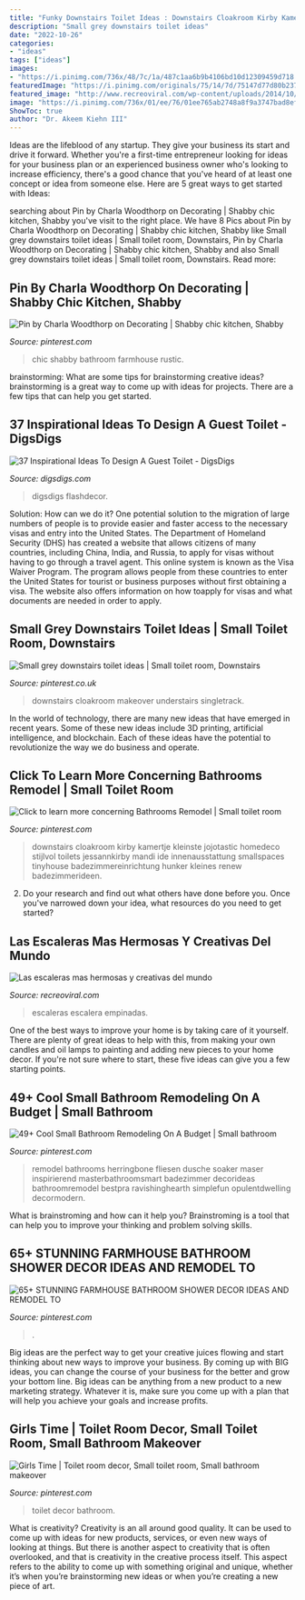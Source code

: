 ```yaml
---
title: "Funky Downstairs Toilet Ideas : Downstairs Cloakroom Kirby Kamertje Kleinste Jojotastic Homedeco Stijlvol Toilets Jessannkirby Mandi Ide Innenausstattung Smallspaces Tinyhouse Badezimmereinrichtung Hunker Kleines Renew Badezimmerideen"
description: "Small grey downstairs toilet ideas"
date: "2022-10-26"
categories:
- "ideas"
tags: ["ideas"]
images:
- "https://i.pinimg.com/736x/48/7c/1a/487c1aa6b9b4106bd10d12309459d718.jpg"
featuredImage: "https://i.pinimg.com/originals/75/14/7d/75147d77d80b2377431d4fc3c274d181.jpg"
featured_image: "http://www.recreoviral.com/wp-content/uploads/2014/10/trungnamviet.vn-11.jpg"
image: "https://i.pinimg.com/736x/01/ee/76/01ee765ab2748a8f9a3747bad8effc77.jpg"
ShowToc: true
author: "Dr. Akeem Kiehn III"
---
```



Ideas are the lifeblood of any startup. They give your business its start and drive it forward. Whether you're a first-time entrepreneur looking for ideas for your business plan or an experienced business owner who's looking to increase efficiency, there's a good chance that you've heard of at least one concept or idea from someone else. Here are 5 great ways to get started with Ideas:

	

		
searching about Pin by Charla Woodthorp on Decorating | Shabby chic kitchen, Shabby you've visit to the right place. We have 8 Pics about Pin by Charla Woodthorp on Decorating | Shabby chic kitchen, Shabby like Small grey downstairs toilet ideas | Small toilet room, Downstairs, Pin by Charla Woodthorp on Decorating | Shabby chic kitchen, Shabby and also Small grey downstairs toilet ideas | Small toilet room, Downstairs. Read more:
		
    
## Pin By Charla Woodthorp On Decorating | Shabby Chic Kitchen, Shabby

<img loading=lazy src="https://i.pinimg.com/originals/75/14/7d/75147d77d80b2377431d4fc3c274d181.jpg" onerror="this.onerror=null;this.src='https://tse3.mm.bing.net/th?id=OIP.frGDGus3c2tnUgbKxGmseAHaJ4&amp;pid=15.1';" alt="Pin by Charla Woodthorp on Decorating | Shabby chic kitchen, Shabby">

_Source: pinterest.com_

>chic shabby bathroom farmhouse rustic. 

	

brainstorming: What are some tips for brainstorming creative ideas?
brainstorming is a great way to come up with ideas for projects. There are a few tips that can help you get started.

    
## 37 Inspirational Ideas To Design A Guest Toilet - DigsDigs

<img loading=lazy src="https://www.digsdigs.com/photos/guest-toilet-25.png" onerror="this.onerror=null;this.src='https://tse3.mm.bing.net/th?id=OIP.IqxKIklIz7zh_ROfFTGedAAAAA&amp;pid=15.1';" alt="37 Inspirational Ideas To Design A Guest Toilet - DigsDigs">

_Source: digsdigs.com_

>digsdigs flashdecor. 

	

Solution: How can we do it?
One potential solution to the migration of large numbers of people is to provide easier and faster access to the necessary visas and entry into the United States. The Department of Homeland Security (DHS) has created a website that allows citizens of many countries, including China, India, and Russia, to apply for visas without having to go through a travel agent. This online system is known as the Visa Waiver Program. The program allows people from these countries to enter the United States for tourist or business purposes without first obtaining a visa. The website also offers information on how toapply for visas and what documents are needed in order to apply.

    
## Small Grey Downstairs Toilet Ideas | Small Toilet Room, Downstairs

<img loading=lazy src="https://i.pinimg.com/736x/7a/f9/fa/7af9faa4cb4f075aea9064289de3c76e.jpg" onerror="this.onerror=null;this.src='https://tse2.mm.bing.net/th?id=OIP.DbFYspQlx9JMOSqh6y34cgHaJ3&amp;pid=15.1';" alt="Small grey downstairs toilet ideas | Small toilet room, Downstairs">

_Source: pinterest.co.uk_

>downstairs cloakroom makeover understairs singletrack. 

	

In the world of technology, there are many new ideas that have emerged in recent years. Some of these new ideas include 3D printing, artificial intelligence, and blockchain. Each of these ideas have the potential to revolutionize the way we do business and operate.

    
## Click To Learn More Concerning Bathrooms Remodel | Small Toilet Room

<img loading=lazy src="https://i.pinimg.com/736x/01/ee/76/01ee765ab2748a8f9a3747bad8effc77.jpg" onerror="this.onerror=null;this.src='https://tse2.mm.bing.net/th?id=OIP.xVsYmdTo9mZob0ufJFDAhAHaLH&amp;pid=15.1';" alt="Click to learn more concerning Bathrooms Remodel | Small toilet room">

_Source: pinterest.com_

>downstairs cloakroom kirby kamertje kleinste jojotastic homedeco stijlvol toilets jessannkirby mandi ide innenausstattung smallspaces tinyhouse badezimmereinrichtung hunker kleines renew badezimmerideen. 

	

2. Do your research and find out what others have done before you. Once you've narrowed down your idea, what resources do you need to get started? 

    
## Las Escaleras Mas Hermosas Y Creativas Del Mundo

<img loading=lazy src="http://www.recreoviral.com/wp-content/uploads/2014/10/trungnamviet.vn-11.jpg" onerror="this.onerror=null;this.src='https://tse2.mm.bing.net/th?id=OIP.7m5gPL9_oCDvRpqsiRd1jAHaLH&amp;pid=15.1';" alt="Las escaleras mas hermosas y creativas del mundo">

_Source: recreoviral.com_

>escaleras escalera empinadas. 

	

One of the best ways to improve your home is by taking care of it yourself. There are plenty of great ideas to help with this, from making your own candles and oil lamps to painting and adding new pieces to your home decor. If you're not sure where to start, these five ideas can give you a few starting points.

    
## 49+ Cool Small Bathroom Remodeling On A Budget | Small Bathroom

<img loading=lazy src="https://i.pinimg.com/736x/48/7c/1a/487c1aa6b9b4106bd10d12309459d718.jpg" onerror="this.onerror=null;this.src='https://tse2.mm.bing.net/th?id=OIP.qJtXjKMDQYA0qrNdmghJwwHaNK&amp;pid=15.1';" alt="49+ Cool Small Bathroom Remodeling On A Budget | Small bathroom">

_Source: pinterest.com_

>remodel bathrooms herringbone fliesen dusche soaker maser inspirierend masterbathroomsmart badezimmer decorideas bathroomremodel bestpra ravishinghearth simplefun opulentdwelling decormodern. 

	

What is brainstroming and how can it help you?
Brainstroming is a tool that can help you to improve your thinking and problem solving skills.

    
## 65+ STUNNING FARMHOUSE BATHROOM SHOWER DECOR IDEAS AND REMODEL TO

<img loading=lazy src="https://i.pinimg.com/736x/4b/a4/3a/4ba43a4512251512a2c73779ecf0807c.jpg" onerror="this.onerror=null;this.src='https://tse3.mm.bing.net/th?id=OIP.Cn2G4yBEcZSgx2f_OmXFWAHaLH&amp;pid=15.1';" alt="65+ STUNNING FARMHOUSE BATHROOM SHOWER DECOR IDEAS AND REMODEL TO">

_Source: pinterest.com_

>. 

	

Big ideas are the perfect way to get your creative juices flowing and start thinking about new ways to improve your business. By coming up with BIG ideas, you can change the course of your business for the better and grow your bottom line. Big ideas can be anything from a new product to a new marketing strategy. Whatever it is, make sure you come up with a plan that will help you achieve your goals and increase profits.

    
## Girls Time | Toilet Room Decor, Small Toilet Room, Small Bathroom Makeover

<img loading=lazy src="https://i.pinimg.com/736x/95/2f/92/952f923ec26e5664bd42acd515a8efa1.jpg" onerror="this.onerror=null;this.src='https://tse2.mm.bing.net/th?id=OIP.0jRQqdynBU_pYMiADMQXuAHaIy&amp;pid=15.1';" alt="Girls Time | Toilet room decor, Small toilet room, Small bathroom makeover">

_Source: pinterest.com_

>toilet decor bathroom. 

	

What is creativity?
Creativity is an all around good quality. It can be used to come up with ideas for new products, services, or even new ways of looking at things. But there is another aspect to creativity that is often overlooked, and that is creativity in the creative process itself. This aspect refers to the ability to come up with something original and unique, whether it’s when you’re brainstorming new ideas or when you’re creating a new piece of art.

